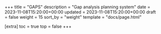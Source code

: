 +++
title = "GAPS"
description = "Gap analysis planning system"
date = 2023-11-08T15:20:00+00:00
updated = 2023-11-08T15:20:00+00:00
draft = false
weight = 15
sort_by = "weight"
template = "docs/page.html"

[extra]
toc = true
top = false
+++

